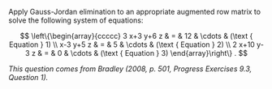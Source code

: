 Apply Gauss-Jordan elimination to an appropriate augmented row matrix to solve the following system of equations:

$$
\left\{\begin{array}{ccccc}
3 x+3 y+6 z & = & 12 & \cdots & (\text { Equation } 1) \\
x-3 y+5 z & = & 5 & \cdots & (\text { Equation } 2) \\
2 x+10 y-3 z & = & 0 & \cdots & (\text { Equation } 3)
\end{array}\right\} .
$$

*This question comes from Bradley (2008, p. 501, Progress Exercises 9.3, Question 1).*